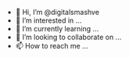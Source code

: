 - 👋 Hi, I’m @digitalsmashve
- 👀 I’m interested in ...
- 🌱 I’m currently learning ...
- 💞️ I’m looking to collaborate on ...
- 📫 How to reach me ...

<!---
digitalsmashve/digitalsmashve is a ✨ special ✨ repository because its `README.md` (this file) appears on your GitHub profile.
You can click the Preview link to take a look at your changes.
--->
